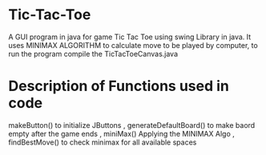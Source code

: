 # Tic-Tac-Toe
A GUI program in java for game Tic Tac Toe using swing Library in java. 
It uses MINIMAX ALGORITHM to calculate move to be played by computer,
 to run the program compile the TicTacToeCanvas.java

# Description of Functions used in code
makeButton() to initialize JButtons
, generateDefaultBoard() to make baord empty after the game ends
, miniMax() Applying the MINIMAX Algo
, findBestMove() to check minimax for all available spaces

